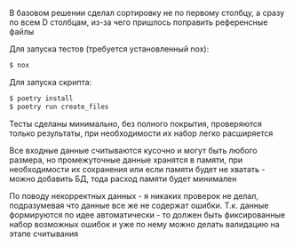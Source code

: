 
В базовом решении сделал сортировку не по первому столбцу, а сразу по всем D столбцам,
из-за чего пришлось поправить референсные файлы

Для запуска тестов (требуется установленный nox):
```sh
$ nox
```
Для запуска скрипта:
```sh
$ poetry install
$ poetry run create_files
```

 Тесты сделаны минимально, без полного покрытия, проверяются только результаты,
 при необходимости их набор легко расширяется
 
 Все входные данные считываются кусочно и могут быть любого размера,
 но промежуточные данные хранятся в памяти, при необходимости их сохранения 
 или если памяти будет не хватать - можно добавить БД, тода расход памяти будет минимален
 
 По поводу некорректных данных - я никаких проверок не делал,
 подразумевая что данные все же не содержат ошибки. Т.к. данные формируются по идее автоматически - 
 то должен быть фиксированные набор возможных ошибок и уже по нему можно делать валидацию на этапе считывания